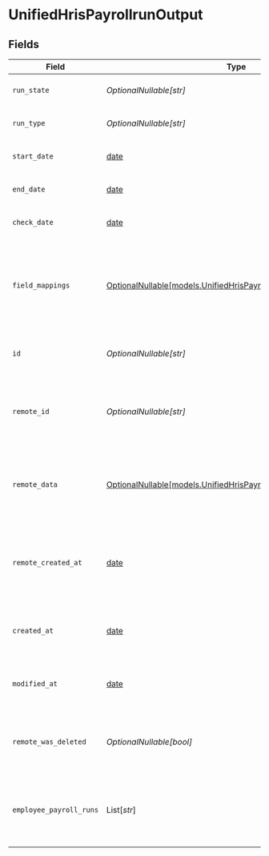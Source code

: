 # UnifiedHrisPayrollrunOutput


## Fields

| Field                                                                                                                      | Type                                                                                                                       | Required                                                                                                                   | Description                                                                                                                | Example                                                                                                                    |
| -------------------------------------------------------------------------------------------------------------------------- | -------------------------------------------------------------------------------------------------------------------------- | -------------------------------------------------------------------------------------------------------------------------- | -------------------------------------------------------------------------------------------------------------------------- | -------------------------------------------------------------------------------------------------------------------------- |
| `run_state`                                                                                                                | *OptionalNullable[str]*                                                                                                    | :heavy_minus_sign:                                                                                                         | The state of the payroll run                                                                                               | PAID                                                                                                                       |
| `run_type`                                                                                                                 | *OptionalNullable[str]*                                                                                                    | :heavy_minus_sign:                                                                                                         | The type of the payroll run                                                                                                | REGULAR                                                                                                                    |
| `start_date`                                                                                                               | [date](https://docs.python.org/3/library/datetime.html#date-objects)                                                       | :heavy_minus_sign:                                                                                                         | The start date of the payroll run                                                                                          | 2024-01-01T00:00:00Z                                                                                                       |
| `end_date`                                                                                                                 | [date](https://docs.python.org/3/library/datetime.html#date-objects)                                                       | :heavy_minus_sign:                                                                                                         | The end date of the payroll run                                                                                            | 2024-01-15T23:59:59Z                                                                                                       |
| `check_date`                                                                                                               | [date](https://docs.python.org/3/library/datetime.html#date-objects)                                                       | :heavy_minus_sign:                                                                                                         | The check date of the payroll run                                                                                          | 2024-01-20T00:00:00Z                                                                                                       |
| `field_mappings`                                                                                                           | [OptionalNullable[models.UnifiedHrisPayrollrunOutputFieldMappings]](../models/unifiedhrispayrollrunoutputfieldmappings.md) | :heavy_minus_sign:                                                                                                         | The custom field mappings of the object between the remote 3rd party & Panora                                              | {<br/>"custom_field_1": "value1",<br/>"custom_field_2": "value2"<br/>}                                                     |
| `id`                                                                                                                       | *OptionalNullable[str]*                                                                                                    | :heavy_minus_sign:                                                                                                         | The UUID of the payroll run record                                                                                         | 801f9ede-c698-4e66-a7fc-48d19eebaa4f                                                                                       |
| `remote_id`                                                                                                                | *OptionalNullable[str]*                                                                                                    | :heavy_minus_sign:                                                                                                         | The remote ID of the payroll run in the context of the 3rd Party                                                           | payroll_run_1234                                                                                                           |
| `remote_data`                                                                                                              | [OptionalNullable[models.UnifiedHrisPayrollrunOutputRemoteData]](../models/unifiedhrispayrollrunoutputremotedata.md)       | :heavy_minus_sign:                                                                                                         | The remote data of the payroll run in the context of the 3rd Party                                                         | {<br/>"raw_data": {<br/>"additional_field": "some value"<br/>}<br/>}                                                       |
| `remote_created_at`                                                                                                        | [date](https://docs.python.org/3/library/datetime.html#date-objects)                                                       | :heavy_minus_sign:                                                                                                         | The date when the payroll run was created in the 3rd party system                                                          | 2024-10-01T12:00:00Z                                                                                                       |
| `created_at`                                                                                                               | [date](https://docs.python.org/3/library/datetime.html#date-objects)                                                       | :heavy_minus_sign:                                                                                                         | The created date of the payroll run record                                                                                 | 2024-10-01T12:00:00Z                                                                                                       |
| `modified_at`                                                                                                              | [date](https://docs.python.org/3/library/datetime.html#date-objects)                                                       | :heavy_minus_sign:                                                                                                         | The last modified date of the payroll run record                                                                           | 2024-10-01T12:00:00Z                                                                                                       |
| `remote_was_deleted`                                                                                                       | *OptionalNullable[bool]*                                                                                                   | :heavy_minus_sign:                                                                                                         | Indicates if the payroll run was deleted in the remote system                                                              | false                                                                                                                      |
| `employee_payroll_runs`                                                                                                    | List[*str*]                                                                                                                | :heavy_minus_sign:                                                                                                         | The UUIDs of the employee payroll runs associated with this payroll run                                                    | [<br/>"801f9ede-c698-4e66-a7fc-48d19eebaa4f"<br/>]                                                                         |